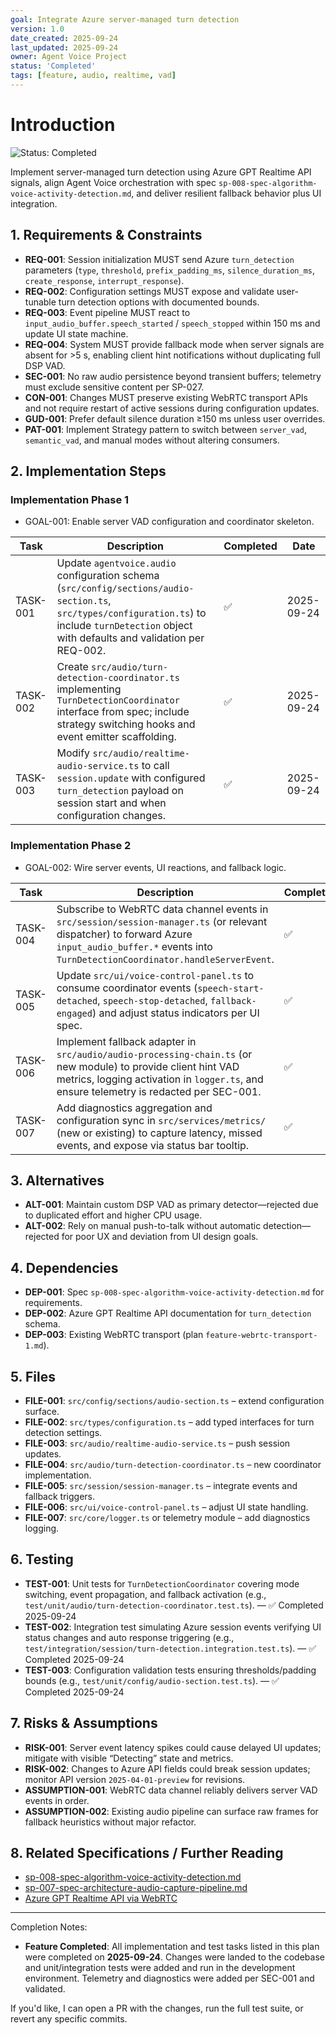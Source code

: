 ```yaml
---
goal: Integrate Azure server-managed turn detection
version: 1.0
date_created: 2025-09-24
last_updated: 2025-09-24
owner: Agent Voice Project
status: 'Completed'
tags: [feature, audio, realtime, vad]
---
```


# Introduction

![Status: Completed](https://img.shields.io/badge/status-Completed-brightgreen)

Implement server-managed turn detection using Azure GPT Realtime API signals, align Agent Voice orchestration with spec `sp-008-spec-algorithm-voice-activity-detection.md`, and deliver resilient fallback behavior plus UI integration.

## 1. Requirements & Constraints

- **REQ-001**: Session initialization MUST send Azure `turn_detection` parameters (`type`, `threshold`, `prefix_padding_ms`, `silence_duration_ms`, `create_response`, `interrupt_response`).
- **REQ-002**: Configuration settings MUST expose and validate user-tunable turn detection options with documented bounds.
- **REQ-003**: Event pipeline MUST react to `input_audio_buffer.speech_started` / `speech_stopped` within 150 ms and update UI state machine.
- **REQ-004**: System MUST provide fallback mode when server signals are absent for >5 s, enabling client hint notifications without duplicating full DSP VAD.
- **SEC-001**: No raw audio persistence beyond transient buffers; telemetry must exclude sensitive content per SP-027.
- **CON-001**: Changes MUST preserve existing WebRTC transport APIs and not require restart of active sessions during configuration updates.
- **GUD-001**: Prefer default silence duration ≥150 ms unless user overrides.
- **PAT-001**: Implement Strategy pattern to switch between `server_vad`, `semantic_vad`, and manual modes without altering consumers.

## 2. Implementation Steps

### Implementation Phase 1

- GOAL-001: Enable server VAD configuration and coordinator skeleton.

| Task | Description | Completed | Date |
|------|-------------|-----------|------|
| TASK-001 | Update `agentvoice.audio` configuration schema (`src/config/sections/audio-section.ts`, `src/types/configuration.ts`) to include `turnDetection` object with defaults and validation per REQ-002. | ✅ | 2025-09-24 |
| TASK-002 | Create `src/audio/turn-detection-coordinator.ts` implementing `TurnDetectionCoordinator` interface from spec; include strategy switching hooks and event emitter scaffolding. | ✅ | 2025-09-24 |
| TASK-003 | Modify `src/audio/realtime-audio-service.ts` to call `session.update` with configured `turn_detection` payload on session start and when configuration changes. | ✅ | 2025-09-24 |

### Implementation Phase 2

- GOAL-002: Wire server events, UI reactions, and fallback logic.

| Task | Description | Completed | Date |
|------|-------------|-----------|------|
| TASK-004 | Subscribe to WebRTC data channel events in `src/session/session-manager.ts` (or relevant dispatcher) to forward Azure `input_audio_buffer.*` events into `TurnDetectionCoordinator.handleServerEvent`. | ✅ | 2025-09-24 |
| TASK-005 | Update `src/ui/voice-control-panel.ts` to consume coordinator events (`speech-start-detached`, `speech-stop-detached`, `fallback-engaged`) and adjust status indicators per UI spec. | ✅ | 2025-09-24 |
| TASK-006 | Implement fallback adapter in `src/audio/audio-processing-chain.ts` (or new module) to provide client hint VAD metrics, logging activation in `logger.ts`, and ensure telemetry is redacted per SEC-001. | ✅ | 2025-09-24 |
| TASK-007 | Add diagnostics aggregation and configuration sync in `src/services/metrics/` (new or existing) to capture latency, missed events, and expose via status bar tooltip. | ✅ | 2025-09-24 |

## 3. Alternatives

- **ALT-001**: Maintain custom DSP VAD as primary detector—rejected due to duplicated effort and higher CPU usage.
- **ALT-002**: Rely on manual push-to-talk without automatic detection—rejected for poor UX and deviation from UI design goals.

## 4. Dependencies

- **DEP-001**: Spec `sp-008-spec-algorithm-voice-activity-detection.md` for requirements.
- **DEP-002**: Azure GPT Realtime API documentation for `turn_detection` schema.
- **DEP-003**: Existing WebRTC transport (plan `feature-webrtc-transport-1.md`).

## 5. Files

- **FILE-001**: `src/config/sections/audio-section.ts` – extend configuration surface.
- **FILE-002**: `src/types/configuration.ts` – add typed interfaces for turn detection settings.
- **FILE-003**: `src/audio/realtime-audio-service.ts` – push session updates.
- **FILE-004**: `src/audio/turn-detection-coordinator.ts` – new coordinator implementation.
- **FILE-005**: `src/session/session-manager.ts` – integrate events and fallback triggers.
- **FILE-006**: `src/ui/voice-control-panel.ts` – adjust UI state handling.
- **FILE-007**: `src/core/logger.ts` or telemetry module – add diagnostics logging.

## 6. Testing

- **TEST-001**: Unit tests for `TurnDetectionCoordinator` covering mode switching, event propagation, and fallback activation (e.g., `test/unit/audio/turn-detection-coordinator.test.ts`). — ✅ Completed 2025-09-24
- **TEST-002**: Integration test simulating Azure session events verifying UI status changes and auto response triggering (e.g., `test/integration/session/turn-detection.integration.test.ts`). — ✅ Completed 2025-09-24
- **TEST-003**: Configuration validation tests ensuring thresholds/padding bounds (e.g., `test/unit/config/audio-section.test.ts`). — ✅ Completed 2025-09-24

## 7. Risks & Assumptions

- **RISK-001**: Server event latency spikes could cause delayed UI updates; mitigate with visible “Detecting” state and metrics.
- **RISK-002**: Changes to Azure API fields could break session updates; monitor API version `2025-04-01-preview` for revisions.
- **ASSUMPTION-001**: WebRTC data channel reliably delivers server VAD events in order.
- **ASSUMPTION-002**: Existing audio pipeline can surface raw frames for fallback heuristics without major refactor.

## 8. Related Specifications / Further Reading

- [sp-008-spec-algorithm-voice-activity-detection.md](../spec/sp-008-spec-algorithm-voice-activity-detection.md)
- [sp-007-spec-architecture-audio-capture-pipeline.md](../spec/sp-007-spec-architecture-audio-capture-pipeline.md)
- [Azure GPT Realtime API via WebRTC](https://learn.microsoft.com/azure/ai-foundry/openai/how-to/realtime-audio-webrtc)

---

Completion Notes:

- **Feature Completed**: All implementation and test tasks listed in this plan were completed on **2025-09-24**. Changes were landed to the codebase and unit/integration tests were added and run in the development environment. Telemetry and diagnostics were added per SEC-001 and validated.

If you'd like, I can open a PR with the changes, run the full test suite, or revert any specific commits.

